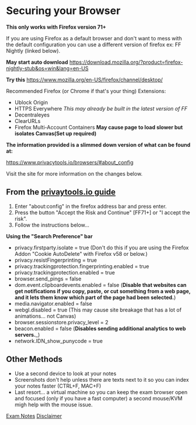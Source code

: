 # Securing your Browser

__This only works with Firefox version 71+__

If you are using Firefox as a default browser and don't want to mess with the default configuration 
you can use a different version of firefox ex: FF Nightly (linked below).

__May start auto download__
https://download.mozilla.org/?product=firefox-nightly-stub&os=win&lang=en-US

__Try this__
https://www.mozilla.org/en-US/firefox/channel/desktop/

Recommended Firefox (or Chrome if that's your thing) Extensions: 

- Ublock Origin
- HTTPS Everywhere _This may already be built in the latest version of FF_
- Decentraleyes
- ClearURLs
- Firefox Multi-Account Containers __May cause page to load slower but isolates Canvas(Set up required)__ 

__The information provided is a slimmed down version of what can be found at:__

https://www.privacytools.io/browsers/#about_config

Visit the site for more information on the changes below. 

## From the [privaytools.io guide](https://www.privacytools.io/browsers/#about_config)

1. Enter "about:config" in the firefox address bar and press enter.
2. Press the button "Accept the Risk and Continue" [FF71+] or "I accept the risk".
3. Follow the instructions below...

__Using the "Search Preference" bar__
- privacy.firstparty.isolate = true  (Don't do this if you are using the Firefox Addon "Cookie AutoDelete" with Firefox v58 or below.)
- privacy.resistFingerprinting = true
- privacy.trackingprotection.fingerprinting.enabled = true
- privacy.trackingprotection.enabled = true
- browser.send_pings = false
- dom.event.clipboardevents.enabled = false (__Disable that websites can get notifications if you copy, paste, or cut something from a web page, and it lets them know which part of the page had been selected.__)
- media.navigator.enabled = false
- webgl.disabled = true (This may cause site breakage that has a lot of animations... not Canvas)
- browser.sessionstore.privacy_level = 2
- beacon.enabled = false  (__Disables sending additional analytics to web servers.___)
- network.IDN_show_punycode = true

## Other Methods
- Use a second device to look at your notes
- Screenshots don't help unless there are texts next to it so you can index your notes faster (CTRL+F, MAC+F)
- Last resort... a virtual machine so you can keep the exam browser open and focused (only if you have a fast computer) a second mouse/KVM migh help with the mouse issue. 





[Exam Notes](https://www.youtube.com/results?search_query=rick+roll)
[Disclaimer](https://github.com/l-observateur/Browser_tracking_prevention/blob/master/Introduction)

